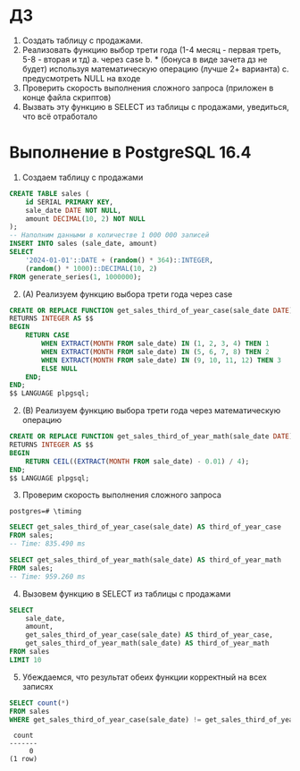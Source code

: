 # ДЗ
1. Создать таблицу с продажами.
2. Реализовать функцию выбор трети года (1-4 месяц - первая треть, 5-8 - вторая и тд)
   а. через case
   b. * (бонуса в виде зачета дз не будет) используя математическую операцию (лучше 2+ варианта)
   с. предусмотреть NULL на входе
3. Проверить скорость выполнения сложного запроса (приложен в конце файла скриптов)
4. Вызвать эту функцию в SELECT из таблицы с продажами, уведиться, что всё отработало

# Выполнение в PostgreSQL 16.4
1. Создаем таблицу с продажами
```sql
CREATE TABLE sales (
    id SERIAL PRIMARY KEY,
    sale_date DATE NOT NULL,
    amount DECIMAL(10, 2) NOT NULL
);
-- Наполним данными в количестве 1 000 000 записей
INSERT INTO sales (sale_date, amount)
SELECT
    '2024-01-01'::DATE + (random() * 364)::INTEGER,
    (random() * 1000)::DECIMAL(10, 2)
FROM generate_series(1, 1000000);
```

2. (A) Реализуем функцию выбора трети года через case
```sql
CREATE OR REPLACE FUNCTION get_sales_third_of_year_case(sale_date DATE)
RETURNS INTEGER AS $$
BEGIN
    RETURN CASE
        WHEN EXTRACT(MONTH FROM sale_date) IN (1, 2, 3, 4) THEN 1
        WHEN EXTRACT(MONTH FROM sale_date) IN (5, 6, 7, 8) THEN 2
        WHEN EXTRACT(MONTH FROM sale_date) IN (9, 10, 11, 12) THEN 3
        ELSE NULL
    END;
END;
$$ LANGUAGE plpgsql;
```

2. (B) Реализуем функцию выбора трети года через математическую операцию
```sql
CREATE OR REPLACE FUNCTION get_sales_third_of_year_math(sale_date DATE)
RETURNS INTEGER AS $$
BEGIN
    RETURN CEIL((EXTRACT(MONTH FROM sale_date) - 0.01) / 4);
END;
$$ LANGUAGE plpgsql;
```

3. Проверим скорость выполнения сложного запроса
```
postgres=# \timing
``` 
```sql
SELECT get_sales_third_of_year_case(sale_date) AS third_of_year_case
FROM sales;
-- Time: 835.490 ms
```
```sql
SELECT get_sales_third_of_year_math(sale_date) AS third_of_year_math
FROM sales;
-- Time: 959.260 ms
```

4. Вызовем функцию в SELECT из таблицы с продажами
```sql
SELECT
    sale_date,
    amount,
    get_sales_third_of_year_case(sale_date) AS third_of_year_case,
    get_sales_third_of_year_math(sale_date) AS third_of_year_math
FROM sales
LIMIT 10
```

5. Убеждаемся, что результат обеих функции корректный на всех записях
```sql
SELECT count(*)
FROM sales
WHERE get_sales_third_of_year_case(sale_date) != get_sales_third_of_year_math(sale_date);
```
```
 count 
-------
     0
(1 row)
```
